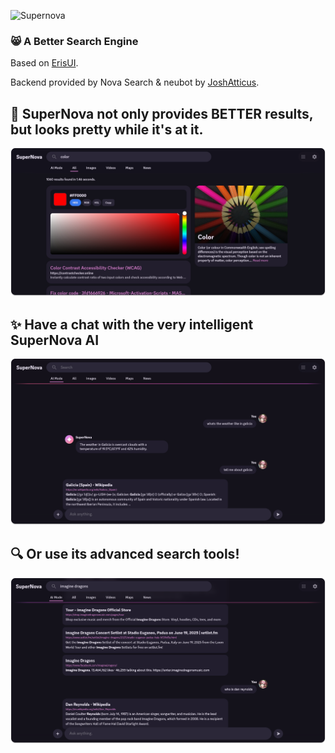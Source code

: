 ﻿
![Supernova](https://github.com/3r1s-s/supernova/blob/main/src/images/readme-banner.png?raw=true)


### 😸 A Better Search Engine

Based on [ErisUI](https://github.com/3r1s-s/erisui).

Backend provided by Nova Search & neubot by [JoshAtticus](https://github.com/JoshAtticus).



**🚀 SuperNova not only provides BETTER results, but looks pretty while it's at it.**
---
![main page](https://github.com/3r1s-s/supernova/blob/main/src/images/screenshots/screenshot-main-page.png?raw=true)

**✨ Have a chat with the very intelligent SuperNova AI**
---
![smart](https://github.com/3r1s-s/supernova/blob/main/src/images/screenshots/screenshot-chat.png?raw=true)

**🔍 Or use its advanced search tools!**
---
![Advanced Search](https://github.com/3r1s-s/supernova/blob/main/src/images/screenshots/screenshot-advanced-search.png?raw=true)
